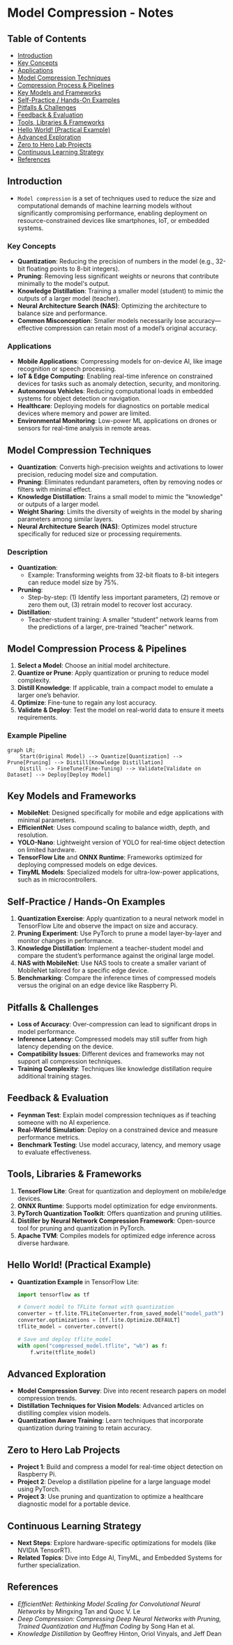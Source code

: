 # Model Compression - Notes

## Table of Contents
- [Introduction](#introduction)
- [Key Concepts](#key-concepts)
- [Applications](#applications)
- [Model Compression Techniques](#model-compression-techniques)
- [Compression Process & Pipelines](#model-compression-process--pipelines)
- [Key Models and Frameworks](#key-models-and-frameworks)
- [Self-Practice / Hands-On Examples](#self-practice--hands-on-examples)
- [Pitfalls & Challenges](#pitfalls--challenges)
- [Feedback & Evaluation](#feedback--evaluation)
- [Tools, Libraries & Frameworks](#tools-libraries--frameworks)
- [Hello World! (Practical Example)](#hello-world-practical-example)
- [Advanced Exploration](#advanced-exploration)
- [Zero to Hero Lab Projects](#zero-to-hero-lab-projects)
- [Continuous Learning Strategy](#continuous-learning-strategy)
- [References](#references)

## Introduction
- `Model compression` is a set of techniques used to reduce the size and computational demands of machine learning models without significantly compromising performance, enabling deployment on resource-constrained devices like smartphones, IoT, or embedded systems.

### Key Concepts
- **Quantization**: Reducing the precision of numbers in the model (e.g., 32-bit floating points to 8-bit integers).
- **Pruning**: Removing less significant weights or neurons that contribute minimally to the model's output.
- **Knowledge Distillation**: Training a smaller model (student) to mimic the outputs of a larger model (teacher).
- **Neural Architecture Search (NAS)**: Optimizing the architecture to balance size and performance.
- **Common Misconception**: Smaller models necessarily lose accuracy—effective compression can retain most of a model’s original accuracy.

### Applications
- **Mobile Applications**: Compressing models for on-device AI, like image recognition or speech processing.
- **IoT & Edge Computing**: Enabling real-time inference on constrained devices for tasks such as anomaly detection, security, and monitoring.
- **Autonomous Vehicles**: Reducing computational loads in embedded systems for object detection or navigation.
- **Healthcare**: Deploying models for diagnostics on portable medical devices where memory and power are limited.
- **Environmental Monitoring**: Low-power ML applications on drones or sensors for real-time analysis in remote areas.

## Model Compression Techniques
- **Quantization**: Converts high-precision weights and activations to lower precision, reducing model size and computation.
- **Pruning**: Eliminates redundant parameters, often by removing nodes or filters with minimal effect.
- **Knowledge Distillation**: Trains a small model to mimic the "knowledge" or outputs of a larger model.
- **Weight Sharing**: Limits the diversity of weights in the model by sharing parameters among similar layers.
- **Neural Architecture Search (NAS)**: Optimizes model structure specifically for reduced size or processing requirements.

### Description
- **Quantization**:
   - Example: Transforming weights from 32-bit floats to 8-bit integers can reduce model size by 75%.
- **Pruning**:
   - Step-by-step: (1) Identify less important parameters, (2) remove or zero them out, (3) retrain model to recover lost accuracy.
- **Distillation**:
   - Teacher-student training: A smaller “student” network learns from the predictions of a larger, pre-trained “teacher” network.

## Model Compression Process & Pipelines
1. **Select a Model**: Choose an initial model architecture.
2. **Quantize or Prune**: Apply quantization or pruning to reduce model complexity.
3. **Distill Knowledge**: If applicable, train a compact model to emulate a larger one’s behavior.
4. **Optimize**: Fine-tune to regain any lost accuracy.
5. **Validate & Deploy**: Test the model on real-world data to ensure it meets requirements.

### Example Pipeline

```mermaid
graph LR;
    Start(Original Model) --> Quantize[Quantization] --> Prune[Pruning] --> Distill[Knowledge Distillation]
    Distill --> FineTune(Fine-Tuning) --> Validate[Validate on Dataset] --> Deploy[Deploy Model]
```

## Key Models and Frameworks
- **MobileNet**: Designed specifically for mobile and edge applications with minimal parameters.
- **EfficientNet**: Uses compound scaling to balance width, depth, and resolution.
- **YOLO-Nano**: Lightweight version of YOLO for real-time object detection on limited hardware.
- **TensorFlow Lite** and **ONNX Runtime**: Frameworks optimized for deploying compressed models on edge devices.
- **TinyML Models**: Specialized models for ultra-low-power applications, such as in microcontrollers.

## Self-Practice / Hands-On Examples
1. **Quantization Exercise**: Apply quantization to a neural network model in TensorFlow Lite and observe the impact on size and accuracy.
2. **Pruning Experiment**: Use PyTorch to prune a model layer-by-layer and monitor changes in performance.
3. **Knowledge Distillation**: Implement a teacher-student model and compare the student’s performance against the original large model.
4. **NAS with MobileNet**: Use NAS tools to create a smaller variant of MobileNet tailored for a specific edge device.
5. **Benchmarking**: Compare the inference times of compressed models versus the original on an edge device like Raspberry Pi.

## Pitfalls & Challenges
- **Loss of Accuracy**: Over-compression can lead to significant drops in model performance.
- **Inference Latency**: Compressed models may still suffer from high latency depending on the device.
- **Compatibility Issues**: Different devices and frameworks may not support all compression techniques.
- **Training Complexity**: Techniques like knowledge distillation require additional training stages.

## Feedback & Evaluation
- **Feynman Test**: Explain model compression techniques as if teaching someone with no AI experience.
- **Real-World Simulation**: Deploy on a constrained device and measure performance metrics.
- **Benchmark Testing**: Use model accuracy, latency, and memory usage to evaluate effectiveness.

## Tools, Libraries & Frameworks
1. **TensorFlow Lite**: Great for quantization and deployment on mobile/edge devices.
2. **ONNX Runtime**: Supports model optimization for edge environments.
3. **PyTorch Quantization Toolkit**: Offers quantization and pruning utilities.
4. **Distiller by Neural Network Compression Framework**: Open-source tool for pruning and quantization in PyTorch.
5. **Apache TVM**: Compiles models for optimized edge inference across diverse hardware.

## Hello World! (Practical Example)
- **Quantization Example** in TensorFlow Lite:
  ```python
  import tensorflow as tf

  # Convert model to TFLite format with quantization
  converter = tf.lite.TFLiteConverter.from_saved_model("model_path")
  converter.optimizations = [tf.lite.Optimize.DEFAULT]
  tflite_model = converter.convert()

  # Save and deploy tflite_model
  with open("compressed_model.tflite", "wb") as f:
      f.write(tflite_model)
  ```

## Advanced Exploration
- **Model Compression Survey**: Dive into recent research papers on model compression trends.
- **Distillation Techniques for Vision Models**: Advanced articles on distilling complex vision models.
- **Quantization Aware Training**: Learn techniques that incorporate quantization during training to retain accuracy.

## Zero to Hero Lab Projects
- **Project 1**: Build and compress a model for real-time object detection on Raspberry Pi.
- **Project 2**: Develop a distillation pipeline for a large language model using PyTorch.
- **Project 3**: Use pruning and quantization to optimize a healthcare diagnostic model for a portable device.

## Continuous Learning Strategy
- **Next Steps**: Explore hardware-specific optimizations for models (like NVIDIA TensorRT).
- **Related Topics**: Dive into Edge AI, TinyML, and Embedded Systems for further specialization.

## References
- *EfficientNet: Rethinking Model Scaling for Convolutional Neural Networks* by Mingxing Tan and Quoc V. Le
- *Deep Compression: Compressing Deep Neural Networks with Pruning, Trained Quantization and Huffman Coding* by Song Han et al.
- *Knowledge Distillation* by Geoffrey Hinton, Oriol Vinyals, and Jeff Dean
